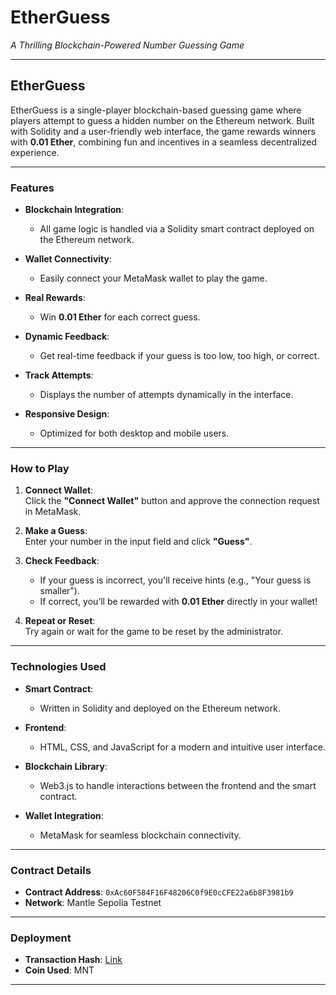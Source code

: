 
# EtherGuess
_A Thrilling Blockchain-Powered Number Guessing Game_

---

## **EtherGuess**

EtherGuess is a single-player blockchain-based guessing game where players attempt to guess a hidden number on the Ethereum network. Built with Solidity and a user-friendly web interface, the game rewards winners with **0.01 Ether**, combining fun and incentives in a seamless decentralized experience.

---

### **Features**

- **Blockchain Integration**:  
  - All game logic is handled via a Solidity smart contract deployed on the Ethereum network.
  
- **Wallet Connectivity**:  
  - Easily connect your MetaMask wallet to play the game.
  
- **Real Rewards**:  
  - Win **0.01 Ether** for each correct guess.

- **Dynamic Feedback**:  
  - Get real-time feedback if your guess is too low, too high, or correct.

- **Track Attempts**:  
  - Displays the number of attempts dynamically in the interface.

- **Responsive Design**:  
  - Optimized for both desktop and mobile users.

---

### **How to Play**

1. **Connect Wallet**:  
   Click the **"Connect Wallet"** button and approve the connection request in MetaMask.

2. **Make a Guess**:  
   Enter your number in the input field and click **"Guess"**.

3. **Check Feedback**:  
   - If your guess is incorrect, you'll receive hints (e.g., "Your guess is smaller").
   - If correct, you’ll be rewarded with **0.01 Ether** directly in your wallet!

4. **Repeat or Reset**:  
   Try again or wait for the game to be reset by the administrator.

---

### **Technologies Used**

- **Smart Contract**:  
  - Written in Solidity and deployed on the Ethereum network.

- **Frontend**:  
  - HTML, CSS, and JavaScript for a modern and intuitive user interface.

- **Blockchain Library**:  
  - Web3.js to handle interactions between the frontend and the smart contract.

- **Wallet Integration**:  
  - MetaMask for seamless blockchain connectivity.

---

### **Contract Details**

- **Contract Address**: `0xAc60F584F16F48206C0f9E0cCFE22a6b8F3981b9`
- **Network**: Mantle Sepolia Testnet
---

### **Deployment**

- **Transaction Hash**: [Link](https://sepolia.mantlescan.xyz/address/0xAc60F584F16F48206C0f9E0cCFE22a6b8F3981b9)
- **Coin Used**: MNT

---